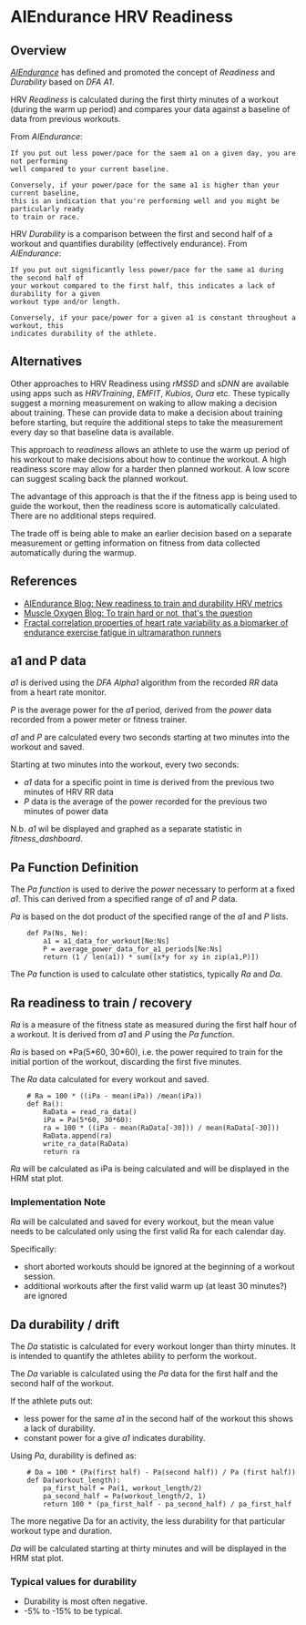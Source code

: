 # AIEndurance HRV Readiness
## Overview 

[*AIEndurance*](https://aiendurance.com/) has defined and promoted the concept of *Readiness* and *Durability* based on *DFA A1*.

HRV *Readiness* is calculated during the first thirty minutes of a workout (during the warm up period) and compares
your data against a baseline of data from previous workouts. 

From *AIEndurance*:
```
If you put out less power/pace for the saem a1 on a given day, you are not performing 
well compared to your current baseline.

Conversely, if your power/pace for the same a1 is higher than your current baseline, 
this is an indication that you're performing well and you might be particularly ready 
to train or race.
```

HRV *Durability* is a comparison between the first and second half of a workout and quantifies durability (effectively endurance).
From *AIEndurance*:
```
If you put out significantly less power/pace for the same a1 during the second half of 
your workout compared to the first half, this indicates a lack of durability for a given 
workout type and/or length.

Conversely, if your pace/power for a given a1 is constant throughout a workout, this 
indicates durability of the athlete.
```

## Alternatives

Other approaches to HRV Readiness using *rMSSD* and *sDNN* are available using apps such as *HRVTraining*, *EMFIT*, *Kubios*, *Oura* etc.
These typically suggest a morning measurement on waking to allow making a decision about training. These can provide data to make a
decision about training before starting, but require the additional steps to take the measurement every day so that baseline data is 
available.

This approach to *readiness* allows an athlete to use the warm up period of his workout to make decisions about how to continue the workout. 
A high readiness score may allow for a harder then planned workout. A low score can suggest scaling back the planned workout. 

The advantage of this approach is that the if the fitness app is being used to guide the workout, then the readiness score is automatically calculated. 
There are no additional steps required. 

The trade off is being able to make an earlier decision based on a separate measurement or getting information on fitness
from data collected automatically during the warmup.


## References
- [AIEndurance Blog: New readiness to train and durability HRV metrics](https://aiendurance.com/blog/readiness-to-train-and-durability-hrv-metrics)
- [Muscle Oxygen Blog: To train hard or not, that's the question ](http://www.muscleoxygentraining.com/2021/08/to-train-hard-or-not-thats-question.html)
- [Fractal correlation properties of heart rate variability as a biomarker of endurance exercise fatigue in ultramarathon runners](https://physoc.onlinelibrary.wiley.com/doi/full/10.14814/phy2.14956)


## a1 and P data

*a1* is derived using the *DFA Alpha1* algorithm from the recorded *RR* data from a heart rate monitor.

*P* is the average power for the *a1* period, derived from the *power* data recorded from a power meter or fitness trainer.

*a1* and *P* are calculated every two seconds starting at two minutes into the workout and saved.

Starting at two minutes into the workout, every two seconds:
- *a1* data for a specific point in time is derived from the previous two minutes of HRV RR data 
- *P* data is the average of the power recorded for the previous two minutes of power data

N.b.  *a1* wil be displayed and graphed as a separate statistic in *fitness_dashboard*.


## Pa Function Definition

The *Pa function* is used to derive the *power* necessary to perform at a fixed *a1*. This can derived from a specified range of *a1* and *P* data. 

*Pa* is based on the dot product of the specified range of the *a1* and *P* lists.

```
    def Pa(Ns, Ne):
        a1 = a1_data_for_workout[Ne:Ns]
        P = average_power_data_for_a1_periods[Ne:Ns]
        return (1 / len(a1)) * sum([x*y for xy in zip(a1,P)])
```

The *Pa* function is used to calculate other statistics, typically *Ra* and *Da*.

## Ra readiness to train / recovery

*Ra* is a measure of the fitness state as measured during the first half hour of a workout. It is derived from *a1* and *P* using the *Pa function*. 

*Ra* is based on *Pa(5\*60, 30\*60), i.e. the power required to train for the initial portion of the workout, discarding the first five minutes. 

The *Ra* data calculated for every workout and saved. 

```
    # Ra = 100 * ((iPa - mean(iPa)) /mean(iPa))
    def Ra():
        RaData = read_ra_data()
        iPa = Pa(5*60, 30*60):
        ra = 100 * ((iPa - mean(RaData[-30])) / mean(RaData[-30]))
        RaData.append(ra)
        write_ra_data(RaData)
        return ra
```

*Ra* will be calculated as iPa is being calculated and will be displayed in the HRM stat plot.

### Implementation Note

*Ra* will be calculated and saved for every workout, but the mean value needs to be calculated only using the first valid Ra
for each calendar day. 

Specifically: 
- short aborted workouts should be ignored at the beginning of a workout session.
- additional workouts after the first valid warm up (at least 30 minutes?) are ignored


## Da durability / drift

The *Da* statistic is calculated for every workout longer than thirty minutes. It is intended to quantify the athletes ability to
perform the workout.

The *Da* variable is calculated using the *Pa* data for the first half and the second half of the workout. 

If the athlete puts out:
- less power for the same *a1* in the second half of the workout this shows a lack of durability. 
- constant power for a give *a1* indicates durability. 

Using *Pa*, durability is defined as:

```
    # Da = 100 * (Pa(first half) - Pa(second half)) / Pa (first half))
    def Da(workout_length):
        pa_first_half = Pa(1, workout_length/2)
        pa_second_half = Pa(workout_length/2, 1)
        return 100 * (pa_first_half - pa_second_half) / pa_first_half
```

The more negative Da for an activity, the less durability for that particular workout type and duration.

*Da* will be calculated starting at thirty minutes and will be displayed in the HRM stat plot. 

### Typical values for durability

- Durability is most often negative. 
- -5% to -15% to be typical. 




